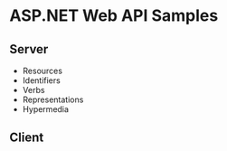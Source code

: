 # ASP.NET Web API Samples

## Server
+ Resources
+ Identifiers
+ Verbs
+ Representations
+ Hypermedia
## Client



